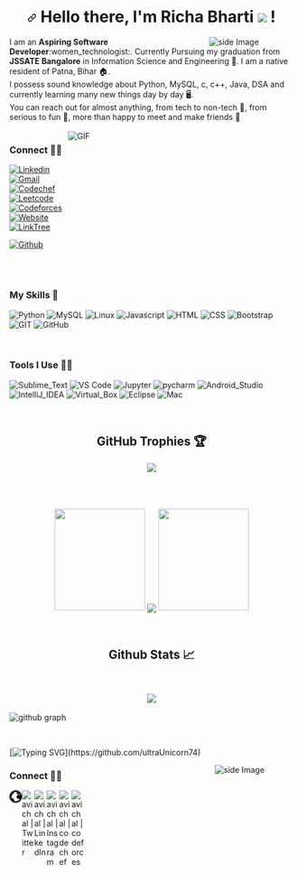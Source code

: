 <br>
<img src="https://github.com/ultraUnicorn74/ultraUnicorn74/blob/master/assets/Girls with laptop.jpeg?raw=true" alt="" style="max-width:100%;">

<br>

<h1 align="center"><a id="" class="anchor" aria-hidden="true" ><svg class="octicon octicon-link" viewBox="0 0 16 16" version="1.1" width="16" height="16" aria-hidden="true"><path fill-rule="evenodd" d="M7.775 3.275a.75.75 0 001.06 1.06l1.25-1.25a2 2 0 112.83 2.83l-2.5 2.5a2 2 0 01-2.83 0 .75.75 0 00-1.06 1.06 3.5 3.5 0 004.95 0l2.5-2.5a3.5 3.5 0 00-4.95-4.95l-1.25 1.25zm-4.69 9.64a2 2 0 010-2.83l2.5-2.5a2 2 0 012.83 0 .75.75 0 001.06-1.06 3.5 3.5 0 00-4.95 0l-2.5 2.5a3.5 3.5 0 004.95 4.95l1.25-1.25a.75.75 0 00-1.06-1.06l-1.25 1.25a2 2 0 01-2.83 0z"></path></svg></a> Hello there, I'm Richa Bharti <a target="_blank" rel="noopener noreferrer" href="https://github.com/ultraUnicorn74/ultraUnicorn74/blob/master/assets/Hi.gif?raw=true"><img src="https://github.com/ultraUnicorn74/ultraUnicorn74/blob/master/assets/Hi.gif?raw=true" width="30px" style="max-width:100%;"></a> ! </h1>

<img src="https://github.com/ultraUnicorn74/ultraUnicorn74/blob/master/assets/life_balance.gif" alt="side Image" align="right" width="150" height="auto" />




<!--Introduction -->
I am an **Aspiring Software Developer**:women_technologist:. Currently Pursuing my graduation from **JSSATE Bangalore** in Information Science and Engineering  🏫. I am a native resident of Patna, Bihar 🏠.
<br>
I possess sound knowledge about Python, MySQL, c, c++, Java, DSA and currently learning many new things day by day 🖥️.
<br>
You can reach out for almost anything, from tech to non-tech 🌝, from serious to fun 🤪, more than happy to meet and make friends 🥳 
<br>
<br>
<a target="_blank">
  <img align="right" height="250" width="400" alt="GIF" src="https://media.giphy.com/media/11vhCpFcD3um7m/giphy.gif">
</a>

### Connect 🙋‍♂️
<!-- Your badges -->
[![Linkedin](https://img.shields.io/badge/Linkedin-0077B5?style=for-the-badge&logo=linkedin&logoColor=white)](https://www.linkedin.com/in/richa-bharti-she-her-26a212180/)
[![Gmail](https://img.shields.io/badge/Gmail-D14836?style=for-the-badge&logo=gmail&logoColor=white)](mailto:richabharti987123@gmail.com)
[![Codechef](https://img.shields.io/badge/Codechef-%23B92B27.svg?&style=for-the-badge&logo=Codechef&logoColor=white)](https://www.codechef.com/users/richa20)
[![Leetcode](https://img.shields.io/badge/-LeetCode-FFA116?style=for-the-badge&logo=LeetCode&logoColor=black)](https://leetcode.com/richa_bharti123/)
[![Codeforces](https://img.shields.io/badge/Codeforces-445f9d?style=for-the-badge&logo=Codeforces&logoColor=white)](https://codeforces.com/profile/richabharti)
[![Website](https://img.shields.io/badge/website-000000?style=for-the-badge&logo=About.me&logoColor=white)](https://ultraUnicorn74.github.io/)
[![LinkTree](https://img.shields.io/badge/linktree-39E09B?style=for-the-badge&logo=linktree&logoColor=white)](https://linktr.ee/richa2000)

<!-- Profile View Count and GitStats -->

[![Github](https://img.shields.io/badge/ultraUnicorn74-black?style=flat&labelColor=black&logo=github&logoColor=white)](https://gitstats.me/ultraUnicorn74)

<!-- gif Image -->



<br/>
<br>


### My Skills 🚀


![Python](https://img.shields.io/badge/python-%3776AB.svg?style=for-the-badge&logo=python&logoColor=white&color=3776AB)
![MySQL](https://img.shields.io/badge/mysql-%4479A1.svg?style=for-the-badge&logo=mysql&logoColor=white&color=4479A1)
![Linux](https://img.shields.io/badge/linux-%FCC624.svg?style=for-the-badge&logo=linux&logoColor=black&color=FCC624)
![Javascript](https://img.shields.io/badge/javscript-%F7DF1E.svg?style=for-the-badge&logo=javascript&logoColor=black&color=F7DF1E)
![HTML](https://img.shields.io/badge/html5-%3776AB.svg?style=for-the-badge&logo=html5&logoColor=white&color=E34F26)
![CSS](https://img.shields.io/badge/css3-%1572B6.svg?style=for-the-badge&logo=css3&logoColor=white&color=1572B6)
![Bootstrap](https://img.shields.io/badge/bootstrap-%3776AB.svg?style=for-the-badge&logo=bootstrap&logoColor=white&color=563D7C)
![GIT](https://img.shields.io/badge/git-%3776AB.svg?style=for-the-badge&logo=git&logoColor=white&color=F05032)
![GitHub](https://img.shields.io/badge/github-%3776AB.svg?style=for-the-badge&logo=github&logoColor=white&color=black)


<br/>

### Tools I Use 🔧🔨

![Sublime_Text](https://img.shields.io/badge/Sublime_Text-696969.svg?&style=for-the-badge&logo=sublime-text)
![VS Code](https://img.shields.io/badge/VS_Code-007ACC.svg?&style=for-the-badge&logo=visual-studio-code&logoColor=white)
![Jupyter](https://img.shields.io/badge/jupyter-%3776AB.svg?style=for-the-badge&logo=jupyter&logoColor=white&color=F37626)
![pycharm](https://img.shields.io/badge/pycharm-black.svg?&style=for-the-badge&logo=pycharm)
![Android_Studio](https://img.shields.io/badge/AndroidStudio-008678.svg?&style=for-the-badge&logo=android-studio&logoColor=white)
![IntelliJ_IDEA](https://img.shields.io/badge/IntelliJ_Idea-FF1493.svg?style=for-the-badge&logo=intellij-idea)
![Virtual_Box](https://img.shields.io/badge/VirtualBox-4682B4.svg?style=for-the-badge&logo=VirtualBox)
![Eclipse](https://img.shields.io/badge/Eclipse-black.svg?style=for-the-badge&logo=Eclipse)
![Mac](https://img.shields.io/badge/mac%20os-000000?style=for-the-badge&logo=apple&logoColor=white)



<br>


<h2><summary align="center">GitHub Trophies 🏆</summary></h2>
<p align="center">
  <a href="https://github-profile-trophy.vercel.app/?username=ultraUnicorn74&theme=gruvbox">
    <img src="https://github-profile-trophy.vercel.app/?username=ultraUnicorn74&theme=gruvbox"/>
  </a>
</p>
<br/>


<br/>


<p align="center">
  <a>
   <img height="180" width="160" src="https://github.com/ultraUnicorn74/ultraUnicorn74/blob/master/assets/left.png">
   <img align="center" src="https://github-readme-streak-stats.herokuapp.com/?user=ultraUnicorn74&theme=dark&hide_border=true"/>
   <img height="180" width="160" src="https://github.com/ultraUnicorn74/ultraUnicorn74/blob/master/assets/right.png">
</p>
<br/>  


<h2><summary align="center">Github Stats 📈</summary></h2>
<br/>  
<p align="center">
<a href="https://newgithub-readme-stats.vercel.app/api?username=ultraUnicorn74&show_icons=true&count_private=true&theme=radical">
  <img  src="https://newgithub-readme-stats.vercel.app/api?username=ultraUnicorn74&show_icons=true&count_private=true&theme=radical"  />
</a>

<br>


![github graph](https://activity-graph.herokuapp.com/graph?username=ultraUnicorn74&theme=react-dark)

<br/>
                                                                                               
[![Typing SVG](https://readme-typing-svg.herokuapp.com/?lines=Thanks+For+Visiting+Seeya+Again!!&center=true&color="FF0000")](https://github.com/ultraUnicorn74)


<img src="https://media.giphy.com/media/mP8GermRyOFWV8PQeq/giphy.gif" alt="side Image" align="right" width="140" height="auto" />

### Connect 🙋‍♂️

[<img align="left" alt="avichal" width="22px" src="https://raw.githubusercontent.com/iconic/open-iconic/master/svg/globe.svg" />][website]
[<img align="left" alt="avichal | Twitter" width="22px" src="https://cdn.jsdelivr.net/npm/simple-icons@v3/icons/twitter.svg" />][twitter]
[<img align="left" alt="avichal | LinkedIn" width="22px" src="https://cdn.jsdelivr.net/npm/simple-icons@v3/icons/linkedin.svg" />][linkedin]
[<img align="left" alt="avichal | Instagram" width="22px" src="https://cdn.jsdelivr.net/npm/simple-icons@v3/icons/instagram.svg" />][instagram]
[<img align="left" alt="avichal | codechef" width="22px" src="https://cdn.jsdelivr.net/npm/simple-icons@v3/icons/codechef.svg" />][codechef]
[<img align="left" alt="avichal | codeforces" width="22px" src="https://cdn.jsdelivr.net/npm/simple-icons@v3/icons/codeforces.svg" />][codeforces]

<br/>



[website]: https://ultraUnicorn74.github.io/
[twitter]: https://twitter.com/richa20
[instagram]: https://www.instagram.com/ultra_unicorn_74/
[linkedin]: https://www.linkedin.com/in/richa-bharti-she-her-26a212180/
[codechef]: https://www.codechef.com/users/richa20
[codeforces]: https://codeforces.com/profile/richabharti
 
